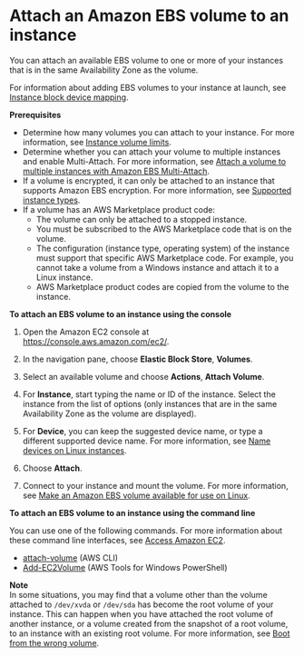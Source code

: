 # Attach an Amazon EBS volume to an instance<a name="ebs-attaching-volume"></a>

You can attach an available EBS volume to one or more of your instances that is in the same Availability Zone as the volume\.

For information about adding EBS volumes to your instance at launch, see [Instance block device mapping](block-device-mapping-concepts.md#instance-block-device-mapping)\.

**Prerequisites**
+ Determine how many volumes you can attach to your instance\. For more information, see [Instance volume limits](volume_limits.md)\.
+ Determine whether you can attach your volume to multiple instances and enable Multi\-Attach\. For more information, see [Attach a volume to multiple instances with Amazon EBS Multi\-Attach](ebs-volumes-multi.md)\.
+ If a volume is encrypted, it can only be attached to an instance that supports Amazon EBS encryption\. For more information, see [Supported instance types](EBSEncryption.md#EBSEncryption_supported_instances)\.
+ If a volume has an AWS Marketplace product code:
  + The volume can only be attached to a stopped instance\.
  + You must be subscribed to the AWS Marketplace code that is on the volume\.
  + The configuration \(instance type, operating system\) of the instance must support that specific AWS Marketplace code\. For example, you cannot take a volume from a Windows instance and attach it to a Linux instance\.
  + AWS Marketplace product codes are copied from the volume to the instance\.

**To attach an EBS volume to an instance using the console**

1. Open the Amazon EC2 console at [https://console\.aws\.amazon\.com/ec2/](https://console.aws.amazon.com/ec2/)\.

1. In the navigation pane, choose **Elastic Block Store**, **Volumes**\.

1. Select an available volume and choose **Actions**, **Attach Volume**\.

1. For **Instance**, start typing the name or ID of the instance\. Select the instance from the list of options \(only instances that are in the same Availability Zone as the volume are displayed\)\.

1. For **Device**, you can keep the suggested device name, or type a different supported device name\. For more information, see [Name devices on Linux instances](device_naming.md)\.

1. Choose **Attach**\.

1. Connect to your instance and mount the volume\. For more information, see [Make an Amazon EBS volume available for use on Linux](ebs-using-volumes.md)\.

**To attach an EBS volume to an instance using the command line**

You can use one of the following commands\. For more information about these command line interfaces, see [Access Amazon EC2](concepts.md#access-ec2)\.
+ [attach\-volume](https://docs.aws.amazon.com/cli/latest/reference/ec2/attach-volume.html) \(AWS CLI\)
+ [Add\-EC2Volume](https://docs.aws.amazon.com/powershell/latest/reference/items/Add-EC2Volume.html) \(AWS Tools for Windows PowerShell\)

**Note**  
In some situations, you may find that a volume other than the volume attached to `/dev/xvda` or `/dev/sda` has become the root volume of your instance\. This can happen when you have attached the root volume of another instance, or a volume created from the snapshot of a root volume, to an instance with an existing root volume\. For more information, see [Boot from the wrong volume](https://docs.aws.amazon.com/AWSEC2/latest/UserGuide/instance-booting-from-wrong-volume.html)\.